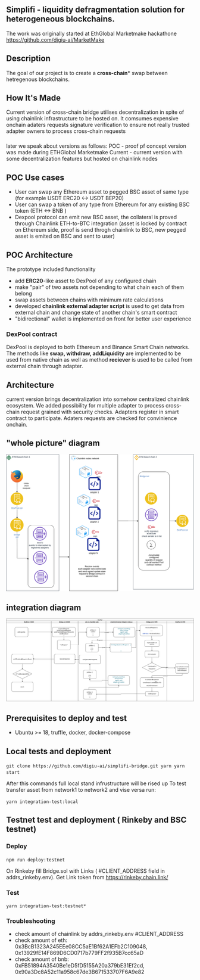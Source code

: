 ## Simplifi - liquidity defragmentation solution for heterogeneous blockchains.

The work was originally started at EthGlobal Marketmake hackathone https://github.com/digiu-ai/MarketMake 

## **Description**

The goal of our project is to create a **cross-chain*** swap between hetregenous blockchains.

## **How It's Made**

Current version of cross-chain bridge utilises decentralization in spite of using chainlink infrastructure to be hosted on. It comsumes expensive onchain adaters requests signature verification to ensure not really trusted adapter owners to process cross-chain requests

###
later we speak about versions as follows:
POC - proof pf concept version was made during ETHGlobal Marketmake
Current - current version with some decentralization features but hosted on chainlink nodes


## POC Use cases
- User can swap any Ethereum asset to pegged BSC asset of same type (for example USDT ERC20  <-> USDT BEP20)
- User can swap a token of any type from Ethereum for any existing BSC token (ETH <-> BNB ) 
- Dexpool protocol can emit new BSC asset, the collateral is proved through Chainlink ETH-to-BTC integration (asset is locked by contract on Ethereum side, proof is send throgh chainlink to BSC,  new pegged asset is emited on BSC and sent to user)



## POC Architecture

The prototype included functionality
- add **ERC20**-like asset to DexPool of any configured chain
- make "pair" of two assets not depending to what chain each of them belong
- swap assets between chains with minimum rate calculations
- developed **chainlink external adapter script** is used to  get data from external chain and change state of another chain's smart contract 
- "bidirectional" wallet is implemented on front for better user experience

### DexPool contract
DexPool is deployed to both Ethereum and Binance Smart Chain networks. The methods like **swap, withdraw, addLiquidity** are implemented to be used from native chain as well as method **reciever** is used to be called from external chain through adapter.



[comment]: <> (## Architecture Diagram)

[comment]: <> (![Architecture Diagram]&#40;./img/diagram.png&#41;)




## Architecture

current version brings decentralization into somehow centralized chainlink ecosystem. We added possibility for multiple adapter to process cross-chain request grained with security checks. Adapters register in smart contract to participate. Adaters requests are checked for convinience onchain.


## "whole picture" diagram

![Diagram](./doc/DigiUCrosschain_V2.png)

## integration diagram

![integration diagram](./doc/cross-chain-intergation-diag-V2.png)


## Prerequisites to deploy and test

- Ubuntu >= 18, truffle, docker, docker-compose


## Local tests and deployment

``
git clone https://github.com/digiu-ai/simplifi-bridge.git
yarn
yarn start
``

After this commands full local stand infrustructure will be rised up
To test transfer asset from network1 to network2 and vise versa run:

``
yarn integration-test:local
``


## Testnet test and deployment ( Rinkeby and BSC testnet)



### Deploy
``
npm run deploy:testnet
``

On Rinkeby fill Bridge.sol with Links  ( #CLIENT_ADDRESS field in addrs_rinkeby.env).
Get Link token from https://rinkeby.chain.link/

### Test

``
yarn integration-test:testnet*
``

### Troubleshooting

- check amount of chainlink by addrs_rinkeby.env #CLIENT_ADDRESS
- check amount of eth: 0x3BcB1323A245EEe08CC5aE1Bf62A1EFb2C109048, 0x13929fE14F869D6CD0717b779FF2f935B7cc65aD
- check amount of bnb: 0xFB51894A3540Be1eD5fD5155A20a379bE31Ef2cd, 0x90a3Dc8A52c11a958c67de3B671533707F6A9e82

